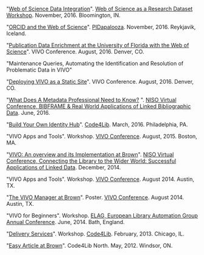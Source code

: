 "[Web of Science Data Integration](http://cns.iu.edu/docs/research/workshops/161114/161114-Lawless.pdf)". [Web of Science as a Research Dataset Workshop](http://cns.iu.edu/workshops/event/161114.html). November, 2016. Bloomington, IN.

"[ORCID and the Web of Science](https://figshare.com/articles/The_Web_of_Science_and_ORCID/4240229)". [PIDapalooza](https://pidapalooza.org/index2016.html). November, 2016. Reykjavik, Iceland.

"[Publication Data Enrichment at the University of Florida with the Web of Science](https://figshare.com/articles/Publication_Data_Enrichment_at_the_University_of_Florida_with_the_Web_of_Science/3774444)". VIVO Conference. August, 2016. Denver, CO.

"Maintenance Queries, Automating the Identification and Resolution of Problematic Data in VIVO"

"[Deploying VIVO as a Static Site](https://figshare.com/articles/VIVO_as_Static_Site_Slides/3811407)". VIVO Conference. August, 2016. Denver, CO.

"[What Does A Metadata Professional Need to Know?](https://www.slideshare.net/BaltimoreNISO/lawless3jun15) ". [NISO Virtual Conference, BIBFRAME & Real World Applications of Linked Bibliographic Data](https://www.niso.org/events/2016/06/bibframe-real-world-applications-linked-bibliographic-data). June, 2016.

"[Build Your Own Identity Hub](https://github.com/lawlesst/c4l16-idhub)". [Code4Lib](http://2016.code4lib.org/Build-your-own-identity-hub). March, 2016. Philadelphia, PA.

"VIVO Apps and Tools". Workshop. [VIVO Conference](http://vivoconference.org/vivo2015/). August, 2015. Boston, MA.

"[VIVO: An overview and its Implementation at Brown](https://www.slideshare.net/BaltimoreNISO/nisonfais-joint-virtual-conference-connecting-the-library-to-the-wider-world-successful-applications-of-linked-data-42317590)". [NISO Virtual Conference, Connecting the Library to the Wider World: Successful Applications of Linked Data](https://groups.niso.org/news/events/2014/virtual/wider_world/). December, 2014.

"VIVO Apps and Tools". Workshop. [VIVO Conference](https://www.eiseverywhere.com//ehome/80403/189150/). August 2014. Austin, TX.

"[The VIVO Manager at Brown](https://drive.google.com/file/d/0B4MdYm8VDI8ZWS1HQlRuYi1BNVk/view?usp=sharing)". Poster. [VIVO Conference](https://www.eiseverywhere.com//ehome/80403/189150/). August 2014. Austin, TX.

"VIVO for Beginners". Workshop. [ELAG, European Library Automation Group Annual Conference](https://elag2014.wordpress.com/programme/elag-2014-bootcamps/bootcamps-l-koster/). June, 2014. Bath, England.

"[Delivery Services](https://docs.google.com/presentation/d/1TaBMJh_JEBb51FNF-I7-s0CkegzDPmtiFflGmw74QNc/edit?usp=sharing)". Workshop. [Code4Lib](https://wiki.code4lib.org/2013_preconference_proposals#Delivery_services). February, 2013. Chicago, IL.

"[Easy Article at Brown](https://docs.google.com/presentation/d/1rM9HonDZ4T4X24kst4SKtAm8saLFQcUpd_5ctCq7-lk/edit?usp=sharing)". Code4Lib North. May, 2012. Windsor, ON.
